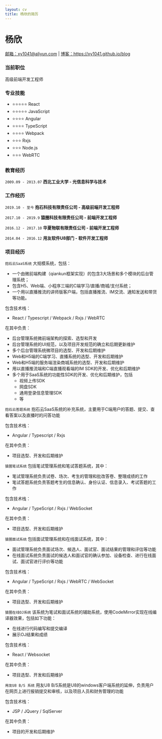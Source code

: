 ```yaml
---
layout: cv
title: 杨欣的简历
---
```

# 杨欣

<div id="webaddress">
<a href="mailto:xy1041@aliyun.com">邮箱：xy1041@aliyun.com</a>
| <a href="https://xy1041.github.io/blog">博客：https://xy1041.github.io/blog</a>
</div>


### 当前职位

高级前端开发工程师

### 专业技能

- ⭐️️️️️️⭐️️️⭐️️️️️️⭐️️️⭐️️️️️️ React
- ️️️️️️⭐️️️⭐️️️️️️⭐️️️️️️️️⭐️️️⭐️️️️️️ JavaScript
- ⭐️️️️️️⭐️️️⭐️️️️️️⭐️️️ Angular
- ⭐️️️️️️⭐️️️⭐️️️️️️⭐️️️ TypeScript
- ⭐️️️️️️⭐️️️⭐️️️️️️⭐️️️ Webpack
- ⭐️️️️️️⭐️️️⭐️️️️️️ Rxjs
- ⭐️️️️️️⭐️️️⭐️ Node.js
- ⭐️️️️️️⭐️️⭐️️️️ WebRTC

### 教育经历
`2009.09 - 2013.07`
__西北工业大学 - 光信息科学与技术__

### 工作经历

`2019.10 - 至今`
__抱石科技有限责任公司 - 高级前端开发工程师__

`2017.10 - 2019.9`
__猿圈科技有限责任公司 - 前端开发工程师__

`2016.12 - 2017.10`
__华夏物联有限责任公司 - 前端开发工程师__

`2014.04 - 2016.12`
__用友软件U8部门 - 软件开发工程师__

### 项目经历

`抱石云SaaS系统`
大规模系统，包括：
- 一个由微前端构建（qiankun框架实现）的包含3大场景和多个模块的后台管理系统；
- 包含H5、Web端、小程序三端的C端学习/直播/商城/支付系统；
- 一个用以直播推流的讲师版客户端，包括直播推流、IM交流、通知发送和带货等功能。

包含技术栈：
- React / Typescript / Webpack / Rxjs / WebRTC

在其中负责：
- 后台管理系统微前端架构的探索、选型和开发
- 后台管理系统的UI规范，以及项目开发规范的确立和后期更新维护
- 多个后台管理系统微项目的选型、开发和后期维护
- Web和H5端的C端学习、直播系统的选型、开发和后期维护
- Web和H5端的服务端渲染商城系统的选型、开发和后期维护
- 用以直播推流端和C端直播观看端的IM SDK的开发、优化和后期维护
- 多个用于SaaS系统的功能性SDK的开发、优化和后期维护，包括
  - 视频上传SDK
  - 网盘SDK
  - 通用登录信息管理SDK
  - 等

`抱石云答题系统`
抱石云SaaS系统的补充系统，主要用于C端用户的答题、提交、查看答案以及直播时的问答功能

包含技术栈： 
- Angular / Typescript / Rxjs

在其中负责：
- 项目选型、开发和后期维护

`猿圈笔试系统`
包括笔试管理系统和笔试答题系统，其中：
- 笔试管理系统负责试卷、场次、考生的管理和批改答卷、整理成绩的工作
- 笔试答题系统负责答题考生的信息确认、身份认证、信息录入、考试答题的工作

包含技术栈：
- Angular / TypeScript / Rxjs / WebSocket

在其中负责：
- 项目选型、开发和后期维护

`猿圈面试系统`
包括面试管理系统和在线面试系统，其中：
- 面试管理系统负责面试场次、候选人、面试官、面试结果的管理和评估等功能
- 在线面试系统负责面试的候选人和面试官的确认参加、设备检查、进行在线面试、面试官进行评价等功能

包含技术栈：
- Angular / TypeScript / Rxjs / WebRTC / WebSocket

在其中负责：
- 项目选型、开发和后期维护

`猿圈在线OJ系统`
该系统为笔试和面试系统的辅助系统，使用CodeMirror实现在线编译器效果，包括如下功能：
- 在线进行代码编写和提交编译
- 展示OJ结果和成绩

包含技术栈：
- React / Websocket

在其中负责：
- 项目选型、开发和后期维护

`用友U8 B/S 系统`
用友U8 B/S系统是U8的windows客户端系统的延伸，负责用户在网页上进行报销提交和审核，以及项目人员和财务管理的功能

包含技术栈：
- JSP / JQuery / SqlServer

在其中负责：
- 项目的开发和后期维护


<!-- ### Footer

Last updated: Sep 2022 -->


